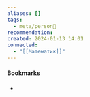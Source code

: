 ```yaml
---
aliases: []
tags:
  - meta/person👤
recommendation: 
created: 2024-01-13 14:01
connected:
  - "[[Математик]]"
---
```





#### Bookmarks
- 
